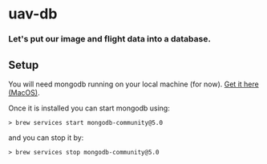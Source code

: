 # uav-db

### Let's put our image and flight data into a database.

## Setup
You will need mongodb running on your local machine (for now).
[Get it here (MacOS)](https://www.mongodb.com/docs/manual/tutorial/install-mongodb-on-os-x/).

Once it is installed you can start mongodb using:

`> brew services start mongodb-community@5.0`

and you can stop it by:

`> brew services stop mongodb-community@5.0`

